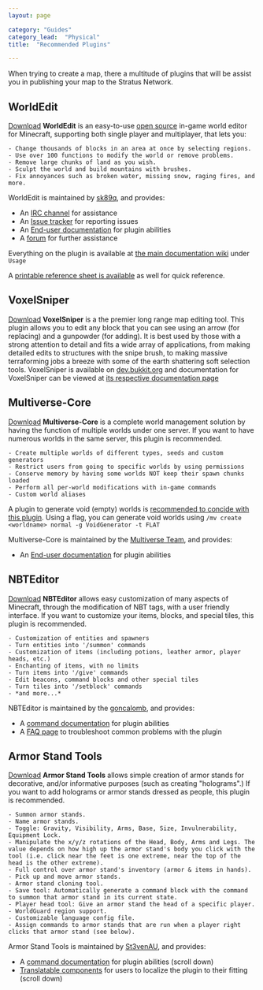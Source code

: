 ```yaml
---
layout: page

category: "Guides"
category_lead:  "Physical"
title:  "Recommended Plugins"

---
```


When trying to create a map, there a multitude of plugins that will be assist you in publishing your map to the Stratus Network.

WorldEdit
-
[<span class='label label-success'>Download</span>](https://dev.bukkit.org/projects/worldedit) **WorldEdit** is an easy-to-use [open source](http://wiki.sk89q.com/wiki/WorldEdit/Development) in-game world editor for Minecraft, supporting both single player and multiplayer, that lets you:

    - Change thousands of blocks in an area at once by selecting regions.
    - Use over 100 functions to modify the world or remove problems.
    - Remove large chunks of land as you wish.
    - Sculpt the world and build mountains with brushes.
    - Fix annoyances such as broken water, missing snow, raging fires, and more.
    
WorldEdit is maintained by [sk89q](https://github.com/sk89q), and provides:

- An [IRC channel](http://skq.me/irc/irc.esper.net/sk89q/) for assistance
- An [Issue tracker](http://youtrack.sk89q.com/issues/WORLDEDIT) for reporting issues
- An [End-user documentation](http://wiki.sk89q.com/wiki/WorldEdit) for plugin abilities
- A [forum](http://forum.sk89q.com/) for further assistance

Everything on the plugin is available at [the main documentation wiki](http://wiki.sk89q.com/wiki/WorldEdit) under `Usage`

A [printable reference sheet is available](https://github.com/sk89q/WorldEdit-Reference/releases/download/rev6/worldedit_ref_rev6.pdf) as well for quick reference.

VoxelSniper
-
[<span class='label label-success'>Download</span>](https://dev.bukkit.org/projects/voxelsniper) **VoxelSniper** is a the premier long range map editing tool. This plugin allows you to edit any block that you can see using an arrow (for replacing) and a gunpowder (for adding). It is best used by those with a strong attention to detail and fits a wide array of applications, from making detailed edits to structures with the snipe brush, to making massive terraforming jobs a breeze with some of the earth shattering soft selection tools.
VoxelSniper is available on [dev.bukkit.org](https://dev.bukkit.org/projects/voxelsniper) and documentation for VoxelSniper can be viewed at [its respective documentation page](https://github.com/TVPT/VoxelGunsmith/wiki)

Multiverse-Core
-
[<span class='label label-success'>Download</span>](https://dev.bukkit.org/projects/multiverse-core) **Multiverse-Core** is a complete world management solution by having the function of multiple worlds under one server. If you want to have numerous worlds in the same server, this plugin is recommended.

    - Create multiple worlds of different types, seeds and custom generators
    - Restrict users from going to specific worlds by using permissions
    - Conserve memory by having some worlds NOT keep their spawn chunks loaded
    - Perform all per-world modifications with in-game commands
    - Custom world aliases
    
A plugin to generate void (empty) worlds is [recommended to concide with this plugin](https://www.spigotmc.org/resources/voidgenerator.25391/). Using a flag, you can generate void worlds using `/mv create <worldname> normal -g VoidGenerator -t FLAT`

Multiverse-Core is maintained by the [Multiverse Team](https://github.com/Multiverse), and provides:

- An [End-user documentation](https://github.com/Multiverse/Multiverse-Core/wiki) for plugin abilities

NBTEditor
-
[<span class='label label-success'>Download</span>](https://dev.bukkit.org/projects/nbteditor) **NBTEditor** allows easy customization of many aspects of Minecraft, through the modification of NBT tags, with a user friendly interface. If you want to customize your items, blocks, and special tiles, this plugin is recommended.

    - Customization of entities and spawners
    - Turn entities into '/summon' commands
    - Customization of items (including potions, leather armor, player heads, etc.)
    - Enchanting of items, with no limits
    - Turn items into '/give' commands
    - Edit beacons, command blocks and other special tiles
    - Turn tiles into '/setblock' commands
    - *and more...*

NBTEditor is maintained by the [goncalomb](https://dev.bukkit.org/members/goncalomb), and provides:

- A [command documentation](https://github.com/goncalomb/NBTEditor/wiki/Commands) for plugin abilities
- A [FAQ page](https://github.com/goncalomb/NBTEditor/wiki/FAQ) to troubleshoot common problems with the plugin


Armor Stand Tools
-
[<span class='label label-success'>Download</span>](https://www.spigotmc.org/resources/armor-stand-tools.2237/) **Armor Stand Tools** allows simple creation of armor stands for decorative, and/or informative purposes (such as creating "holograms".) If you want to add holograms or armor stands dressed as people, this plugin is recommended.

    - Summon armor stands.
    - Name armor stands.
    - Toggle: Gravity, Visibility, Arms, Base, Size, Invulnerability, Equipment Lock.
    - Manipulate the x/y/z rotations of the Head, Body, Arms and Legs. The value depends on how high up the armor stand's body you click with the tool (i.e. click near the feet is one extreme, near the top of the head is the other extreme).
    - Full control over armor stand's inventory (armor & items in hands).
    - Pick up and move armor stands.
    - Armor stand cloning tool.
    - Save tool: Automatically generate a command block with the command to summon that armor stand in its current state.
    - Player head tool: Give an armor stand the head of a specific player.
    - WorldGuard region support.
    - Customizable language config file.
    - Assign commands to armor stands that are run when a player right clicks that armor stand (see below).

Armor Stand Tools is maintained by [St3venAU](https://www.spigotmc.org/resources/authors/st3venau.24889/), and provides:

- A [command documentation](https://www.spigotmc.org/resources/armor-stand-tools.2237/) for plugin abilities (scroll down)
- [Translatable components](https://www.spigotmc.org/resources/armor-stand-tools.2237/) for users to localize the plugin to their fitting (scroll down)
